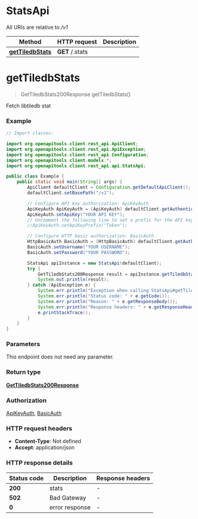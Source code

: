 # StatsApi

All URIs are relative to */v1*

| Method | HTTP request | Description |
|------------- | ------------- | -------------|
| [**getTiledbStats**](StatsApi.md#getTiledbStats) | **GET** /.stats |  |


<a name="getTiledbStats"></a>
# **getTiledbStats**
> GetTiledbStats200Response getTiledbStats()



Fetch libtiledb stat

### Example

```java
// Import classes:

import org.openapitools.client.rest_api.ApiClient;
import org.openapitools.client.rest_api.ApiException;
import org.openapitools.client.rest_api.Configuration;
import org.openapitools.client.models.*;
import org.openapitools.client.rest_api.api.StatsApi;

public class Example {
    public static void main(String[] args) {
        ApiClient defaultClient = Configuration.getDefaultApiClient();
        defaultClient.setBasePath("/v1");

        // Configure API key authorization: ApiKeyAuth
        ApiKeyAuth ApiKeyAuth = (ApiKeyAuth) defaultClient.getAuthentication("ApiKeyAuth");
        ApiKeyAuth.setApiKey("YOUR API KEY");
        // Uncomment the following line to set a prefix for the API key, e.g. "Token" (defaults to null)
        //ApiKeyAuth.setApiKeyPrefix("Token");

        // Configure HTTP basic authorization: BasicAuth
        HttpBasicAuth BasicAuth = (HttpBasicAuth) defaultClient.getAuthentication("BasicAuth");
        BasicAuth.setUsername("YOUR USERNAME");
        BasicAuth.setPassword("YOUR PASSWORD");

        StatsApi apiInstance = new StatsApi(defaultClient);
        try {
            GetTiledbStats200Response result = apiInstance.getTiledbStats();
            System.out.println(result);
        } catch (ApiException e) {
            System.err.println("Exception when calling StatsApi#getTiledbStats");
            System.err.println("Status code: " + e.getCode());
            System.err.println("Reason: " + e.getResponseBody());
            System.err.println("Response headers: " + e.getResponseHeaders());
            e.printStackTrace();
        }
    }
}
```

### Parameters
This endpoint does not need any parameter.

### Return type

[**GetTiledbStats200Response**](GetTiledbStats200Response.md)

### Authorization

[ApiKeyAuth](../README.md#ApiKeyAuth), [BasicAuth](../README.md#BasicAuth)

### HTTP request headers

 - **Content-Type**: Not defined
 - **Accept**: application/json

### HTTP response details
| Status code | Description | Response headers |
|-------------|-------------|------------------|
| **200** | stats |  -  |
| **502** | Bad Gateway |  -  |
| **0** | error response |  -  |

